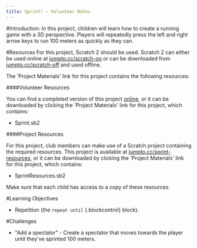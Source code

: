```yaml
---
title: Sprint! — Volunteer Notes
---
```


#Introduction:
In this project, children will learn how to create a running game with a 3D perspective. Players will repeatedly press the left and right arrow keys to run 100 meters as quickly as they can.

#Resources
For this project, Scratch 2 should be used. Scratch 2 can either be used online at [jumpto.cc/scratch-on](http://jumpto.cc/scratch-on) or can be downloaded from [jumpto.cc/scratch-off](http://jumpto.cc/scratch-off) and used offline.

The 'Project Materials' link for this project contains the following resources:

####Volunteer Resources

You can find a completed version of this project <a href="http://scratch.mit.edu/projects/85609372/#editor">online</a>, or it can be downloaded by clicking the 'Project Materials' link for this project, which contains:

+ Sprint.sb2

####Project Resources

For this project, club members can make use of a Scratch project containing the required resources. This project is available at [jumpto.cc/sprint-resources](http://jumpto.cc/sprint-resources), or it can be downloaded by clicking the 'Project Materials' link for this project, which contains:

+ SprintResources.sb2

Make sure that each child has access to a copy of these resources.

#Learning Objectives
+ Repetition (the `repeat until` {.blockcontrol} block).

#Challenges
+ "Add a spectator" - Create a spectator that moves towards the player until they've sprinted 100 meters.
